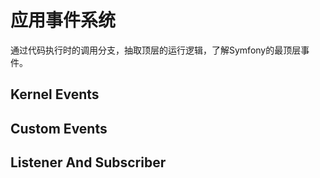 # 应用事件系统
通过代码执行时的调用分支，抽取顶层的运行逻辑，了解Symfony的最顶层事件。

## Kernel Events

## Custom Events

## Listener And Subscriber